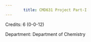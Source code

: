 ```yaml
---
        title: CMD631 Project Part-I
---
```

Credits: 6 (0-0-12)

Department: Department of Chemistry

